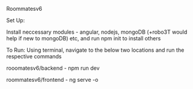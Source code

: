 Roommatesv6

Set Up:

Install neccessary modules - angular, nodejs, mongoDB (+robo3T would help if new to mongoDB) etc, and run npm init to install others

To Run:
Using terminal, navigate to the below two locations and run the respective commands

rooomatesv6/backend - npm run dev

roommatesv6/frontend - ng serve -o